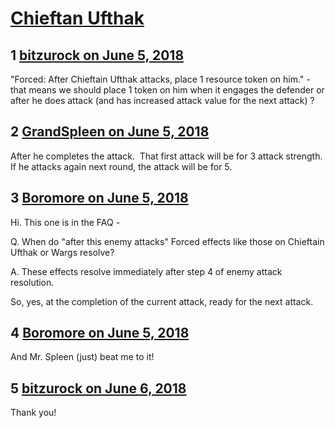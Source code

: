 # [Chieftan Ufthak](https://community.fantasyflightgames.com/topic/277262-chieftan-ufthak/)

## 1 [bitzurock on June 5, 2018](https://community.fantasyflightgames.com/topic/277262-chieftan-ufthak/?do=findComment&comment=3361810)

"Forced: After Chieftain Ufthak attacks, place 1 resource token on him." - that means we should place 1 token on him when it engages the defender or after he does attack (and has increased attack value for the next attack) ?

## 2 [GrandSpleen on June 5, 2018](https://community.fantasyflightgames.com/topic/277262-chieftan-ufthak/?do=findComment&comment=3361823)

After he completes the attack.  That first attack will be for 3 attack strength.  If he attacks again next round, the attack will be for 5.  

## 3 [Boromore on June 5, 2018](https://community.fantasyflightgames.com/topic/277262-chieftan-ufthak/?do=findComment&comment=3361828)

Hi. This one is in the FAQ -

Q. When do "after this enemy attacks" Forced effects like those on Chieftain Ufthak or Wargs resolve?

A. These effects resolve immediately after step 4 of enemy attack resolution.

So, yes, at the completion of the current attack, ready for the next attack.

## 4 [Boromore on June 5, 2018](https://community.fantasyflightgames.com/topic/277262-chieftan-ufthak/?do=findComment&comment=3361830)

And Mr. Spleen (just) beat me to it!

## 5 [bitzurock on June 6, 2018](https://community.fantasyflightgames.com/topic/277262-chieftan-ufthak/?do=findComment&comment=3362434)

Thank you!

